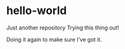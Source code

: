 # hello-world
Just another repository
Trying this thing out!

Doing it again to make sure I've got it.
